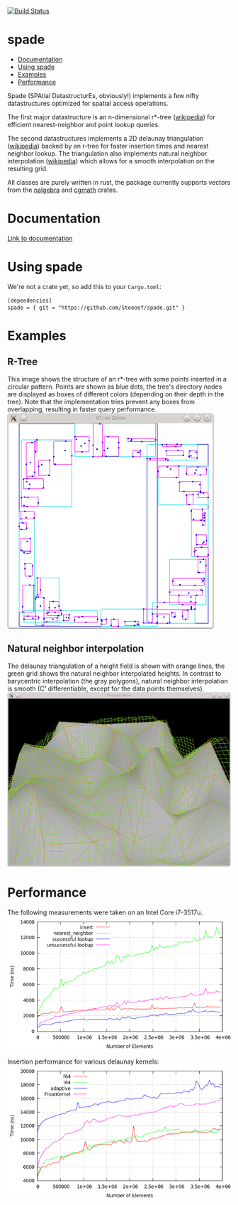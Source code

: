 [![Build Status](https://travis-ci.org/Stoeoef/spade.svg?branch=master)](https://travis-ci.org/Stoeoef/spade)
# spade

 * [Documentation](https://stoeoef.github.io/spade/)
 * [Using spade](#using-spade)
 * [Examples](#examples)
 * [Performance](#performance)

Spade (SPAtial DatastructurEs, obviously!) implements a few nifty datastructures optimized for spatial access operations.

The first major datastructure is an n-dimensional r*-tree ([wikipedia](https://en.wikipedia.org/wiki/R*_tree)) for efficient nearest-neighbor and point lookup queries.

The second datastructures implements a 2D delaunay triangulation ([wikipedia](https://en.wikipedia.org/wiki/Delaunay_triangulation)) backed by an r-tree for faster insertion times and nearest neighbor lookup.
The triangulation also implements natural neighbor interpolation ([wikipedia](https://en.wikipedia.org/wiki/Natural_neighbor)) which allows for a smooth interpolation on the resulting grid.

All classes are purely written in rust, the package currently supports vectors from the [nalgebra](http://nalgebra.org/) and [cgmath](https://github.com/brendanzab/cgmath) crates.

# Documentation
[Link to documentation](https://stoeoef.github.io/spade/)

# Using spade
We're not a crate yet, so add this to your `Cargo.toml`:
```
[dependencies]
spade = { git = "https://github.com/Stoeoef/spade.git" }
```

# Examples
## R-Tree
This image shows the structure of an r*-tree with some points inserted in a circular pattern.
Points are shown as blue dots, the tree's directory nodes are displayed as boxes of different colors (depending on their depth in the tree).
Note that the implementation tries prevent any boxes from overlapping, resulting in faster query performance.
![An example R-Tree with a few inserted points](/images/rtree_demo.png?raw=true)

## Natural neighbor interpolation
The delaunay triangulation of a height field is shown with orange lines, the green grid shows the natural neighbor interpolated heights. In contrast to barycentric interpolation (the gray polygons), natural neighbor interpolation is smooth (C¹ differentiable, except for the data points themselves).
![Delaunay triangulation with a grid showing interpolated values](/images/nninterpolation.png?raw=true)

# Performance
The following measurements were taken on an Intel Core i7-3517u.
![Performance of opererations on the r-tree implementation](/images/rtree_analysis.png?raw_true)

Insertion performance for various delaunay kernels:
![Performance of opererations on the r-tree implementation](/images/delaunay_analysis.png?raw_true)

